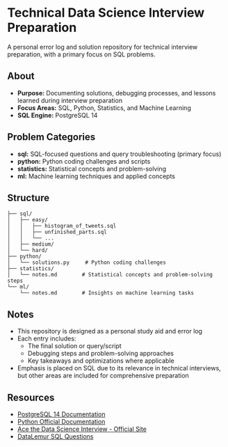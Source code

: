 # Technical Data Science Interview Preparation
A personal error log and solution repository for technical interview preparation, with a primary focus on SQL problems.

## About
- **Purpose:** Documenting solutions, debugging processes, and lessons learned during interview preparation
- **Focus Areas:** SQL, Python, Statistics, and Machine Learning
- **SQL Engine:** PostgreSQL 14

## Problem Categories
- **sql:** SQL-focused questions and query troubleshooting (primary focus)
- **python:** Python coding challenges and scripts
- **statistics:** Statistical concepts and problem-solving
- **ml:** Machine learning techniques and applied concepts

## Structure
```plaintext
├── sql/
│   ├── easy/
│   │   ├── histogram_of_tweets.sql
│   │   ├── unfinished_parts.sql
│   │   └── ...
│   ├── medium/
│   └── hard/
├── python/
│   └── solutions.py     # Python coding challenges
├── statistics/
│   └── notes.md        # Statistical concepts and problem-solving steps
└── ml/
    └── notes.md        # Insights on machine learning tasks
```

## Notes
- This repository is designed as a personal study aid and error log
- Each entry includes:
  - The final solution or query/script
  - Debugging steps and problem-solving approaches
  - Key takeaways and optimizations where applicable
- Emphasis is placed on SQL due to its relevance in technical interviews, but other areas are included for comprehensive preparation

## Resources
- [PostgreSQL 14 Documentation](https://www.postgresql.org/docs/14/index.html)
- [Python Official Documentation](https://docs.python.org/3/)
- [Ace the Data Science Interview - Official Site](https://www.acethedatascienceinterview.com)
- [DataLemur SQL Questions](https://datalemur.com/questions)
